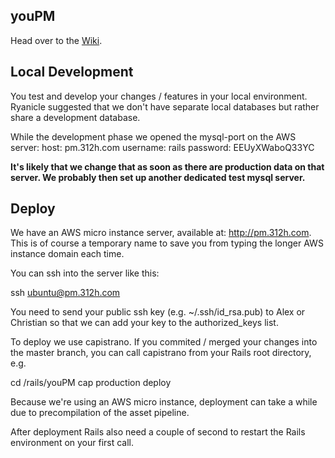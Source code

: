 ## youPM

Head over to the [Wiki](https://github.com/halixand/youPM/wiki).

## Local Development
You test and develop your changes / features in your local environment.
Ryanicle suggested that we don't have separate local databases but rather
share a development database.

While the development phase we opened the mysql-port on the AWS
server:
host: pm.312h.com
username: rails
password: EEUyXWaboQ33YC

**It's likely that we change that as soon as there are production data on that server.
We probably then set up another dedicated test mysql server.**


## Deploy
We have an AWS micro instance server, available at:
<http://pm.312h.com>. This is of course a temporary name to save
you from typing the longer AWS instance domain each time.

You can ssh into the server like this:

ssh ubuntu@pm.312h.com

You need to send your public ssh key (e.g. ~/.ssh/id_rsa.pub) to Alex or
Christian so that we can add your key to the authorized_keys list.

To deploy we use capistrano. If you commited / merged your changes into the
master branch, you can call capistrano from your Rails root directory, e.g.

cd /rails/youPM
cap production deploy

Because we're using an AWS micro instance, deployment can take a while due to
precompilation of the asset pipeline.

After deployment Rails also need a couple of second to restart the Rails
environment on your first call.






